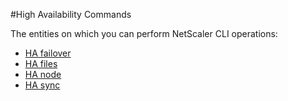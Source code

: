 #High Availability Commands

The entities on which you can perform NetScaler CLI operations:
<ul><li><a href="../../ha/ha-failover/ha-failover">HA failover</a></li><li><a href="../../ha/ha-files/ha-files">HA files</a></li><li><a href="../../ha/ha-node/ha-node">HA node</a></li><li><a href="../../ha/ha-sync/ha-sync">HA sync</a></li></ul>



